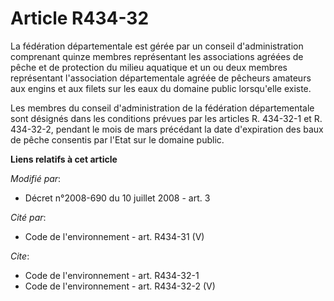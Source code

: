 # Article R434-32

La fédération départementale est gérée par un conseil d'administration comprenant quinze membres représentant les
associations agréées de pêche et de protection du milieu aquatique et un ou deux membres représentant l'association
départementale agréée de pêcheurs amateurs aux engins et aux filets sur les eaux du domaine public lorsqu'elle existe. 

Les membres du conseil d'administration de la fédération départementale sont désignés dans les conditions prévues par les
articles R. 434-32-1 et R. 434-32-2, pendant le mois de mars précédant la date d'expiration des baux de pêche consentis par
l'Etat sur le domaine public.

**Liens relatifs à cet article**

_Modifié par_:

  - Décret n°2008-690 du 10 juillet 2008 - art. 3

_Cité par_:

  - Code de l'environnement - art. R434-31 (V)

_Cite_:

  - Code de l'environnement - art. R434-32-1
  - Code de l'environnement - art. R434-32-2 (V)

